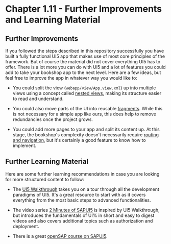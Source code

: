 # Chapter 1.11 - Further Improvements and Learning Material

## Further Improvements

If you followed the steps described in this repository successfully you have built a fully functional UI5 app that makes use of most core principles of the framework. But of course the material did not cover everything UI5 has to offer. There is a lot more you can do with UI5 and a lot of features you could add to take your bookshop app to the next level. Here are a few ideas, but feel free to improve the app in whatever way you would like to:
- You could split the view (`webapp/view/App.view.xml`) up into multiple views using a concept called [nested views](https://sapui5.hana.ondemand.com/#/topic/df8c9c3d79b54c928855162bafcd88ee), making its structure easier to read and understand.

- You could also move parts of the UI into reusable [fragments](https://sapui5.hana.ondemand.com/#/topic/4da72985139b4b83b5f1c1e0c0d2ed5a). While this is not necessary for a simple app like ours, this does help to remove redundancies once the project grows.

- You could add more pages to your app and split its content up. At this stage, the bookshop's complexity doesn't necessarily require [routing and navigation](https://sapui5.hana.ondemand.com/#/topic/e5200ee755f344c8aef8efcbab3308fb), but it's certainly a good feature to know how to implement.

## Further Learning Material

Here are some further learning recommendations in case you are looking for more structured content to follow:

- The [UI5 Walkthrough](https://sapui5.hana.ondemand.com/#/topic/3da5f4be63264db99f2e5b04c5e853db) takes you on a tour through all the development paradigms of UI5. It's a great resource to start with as it covers everything from the most basic steps to advanced functionalities.

- The video series [2 Minutes of SAPUI5](https://www.youtube.com/watch?v=J9NMwsipMkw&list=PL6RpkC85SLQC4kuj22e4hw85Sa1pClD8y) is inspired by UI5 Walkthrough, but introduces the fundamentals of UI% in short and easy to digest videos and also covers additional topics such as authorization and deployment.

- There is a great [openSAP course on SAPUI5](https://open.sap.com/courses/ui52).
